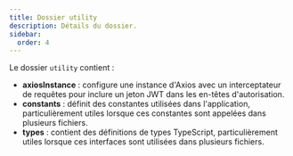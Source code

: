 ```yaml
---
title: Dossier utility
description: Détails du dossier.
sidebar:
  order: 4
---
```


Le dossier `utility` contient : 
- **axiosInstance** : configure une instance d'Axios avec un interceptateur de requêtes pour inclure un jeton JWT dans les en-têtes d'autorisation.
- **constants** : définit des constantes utilisées dans l'application, particulièrement utiles lorsque ces constantes sont appelées dans plusieurs fichiers.
- **types** : contient des définitions de types TypeScript, particulièrement utiles lorsque ces interfaces sont utilisées dans plusieurs fichiers.